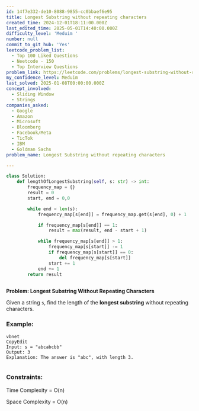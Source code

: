 ```yaml
---
id: 14f7e332-de10-8088-9855-cc0bbaef6e95
title: Longest Substring without repeating characters
created_time: 2024-12-01T18:11:00.000Z
last_edited_time: 2025-05-01T14:40:00.000Z
difficulty_level: 'Meduim '
number: null
commit_to_git_hub: 'Yes'
leetcode_problem_list:
  - Top 100 Liked Questions
  - Neetcode - 150
  - Top Interview Questions
problem_link: https://leetcode.com/problems/longest-substring-without-repeating-characters/
my_confidence_level: Meduim
last_solved: 2025-01-08T00:00:00.000Z
concept_involved:
  - Sliding Window
  - Strings
companies_asked:
  - Google
  - Amazon
  - Microsoft
  - Bloomberg
  - Facebook/Meta
  - TicTok
  - IBM
  - Goldman Sachs
problem_name: Longest Substring without repeating characters

---
```


```python
class Solution:
    def lengthOfLongestSubstring(self, s: str) -> int:
        frequency_map = {}
        result = 0 
        start, end = 0,0 

        while end < len(s): 
            frequency_map[s[end]] = frequency_map.get(s[end], 0) + 1

            if frequency_map[s[end]] == 1: 
                result = max(result, end - start + 1)

            while frequency_map[s[end]] > 1: 
                frequency_map[s[start]] -= 1
                if frequency_map[s[start]] == 0: 
                    del frequency_map[s[start]]
                start += 1
            end += 1
        return result
        
```

**Problem: Longest Substring Without Repeating Characters**

Given a string `s`, find the length of the **longest substring** without repeating characters.

### Example:

```plain text
vbnet
CopyEdit
Input: s = "abcabcbb"
Output: 3
Explanation: The answer is "abc", with length 3.


```

### Constraints:

Time Complexity = O(n)

Space Complexity = O(n)

